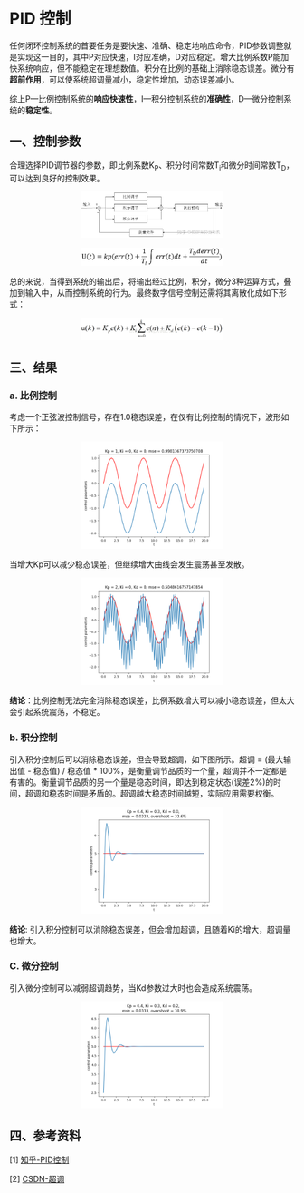 # PID 控制

任何闭环控制系统的首要任务是要快速、准确、稳定地响应命令，PID参数调整就是实现这一目的，其中P对应快速，I对应准确，D对应稳定。增大比例系数P能加快系统响应，但不能稳定在理想数值。积分在比例的基础上消除稳态误差。微分有**超前作用**，可以使系统超调量减小，稳定性增加，动态误差减小。

综上P—比例控制系统的**响应快速性**，I—积分控制系统的**准确性**，D—微分控制系统的**稳定性**。

## 一、控制参数

合理选择PID调节器的参数，即比例系数K<sub>P</sub>、积分时间常数T<sub>i</sub>和微分时间常数T<sub>D</sub>，可以达到良好的控制效果。

<p align=center><img src="./resources/pid.jpg" width=50%></p>



 <p align=center><img src="./resources/formula.png" width=50%></p>

总的来说，当得到系统的输出后，将输出经过比例，积分，微分3种运算方式，叠加到输入中，从而控制系统的行为。最终数字信号控制还需将其离散化成如下形式：

<p align=center><img src="./resources/discrete.png"  width=50%></p>

## 三、结果

### a. 比例控制

考虑一个正弦波控制信号，存在1.0稳态误差，在仅有比例控制的情况下，波形如下所示：

<p align=center><img src="./results/p_steady_error.png"  width=50%></p>

当增大Kp可以减少稳态误差，但继续增大曲线会发生震荡甚至发散。

<p align=center><img src="./results/oscillating.png"  width=50%></p>

**结论**：比例控制无法完全消除稳态误差，比例系数增大可以减小稳态误差，但太大会引起系统震荡，不稳定。



### b. 积分控制

引入积分控制后可以消除稳态误差，但会导致超调，如下图所示。超调 = (最大输出值 - 稳态值) / 稳态值 * 100%，是衡量调节品质的一个量，超调并不一定都是有害的。衡量调节品质的另一个量是稳态时间，即达到稳定状态(误差2%)的时间，超调和稳态时间是矛盾的。超调越大稳态时间越短，实际应用需要权衡。

<p align=center><img src="./results/I_overshoot.png"  width=50%></p>

**结论**: 引入积分控制可以消除稳态误差，但会增加超调，且随着Ki的增大，超调量也增大。



### C. 微分控制

引入微分控制可以减弱超调趋势，当Kd参数过大时也会造成系统震荡。

<p align=center><img src="./results/anti_overshoot.png"  width=50%></p>

## 四、参考资料

[1] [知乎-PID控制](https://zhuanlan.zhihu.com/p/39573490)

[2] [CSDN-超调](https://blog.csdn.net/h_kingone/article/details/72452815)

